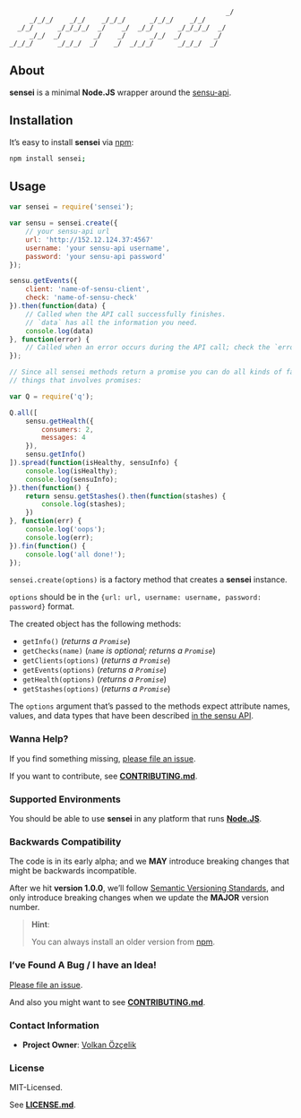                                                           _/
         _/_/_/    _/_/    _/_/_/      _/_/_/    _/_/
      _/_/      _/_/_/_/  _/    _/  _/_/      _/_/_/_/  _/
         _/_/  _/        _/    _/      _/_/  _/        _/
    _/_/_/      _/_/_/  _/    _/  _/_/_/      _/_/_/  _/

## About

**sensei** is a minimal **Node.JS** wrapper around the [sensu-api](http://sensuapp.org/docs/0.16/api_overview).

## Installation

It’s easy to install **sensei** via [npm](https://www.npmjs.com/):

```bash
npm install sensei;
```
## Usage

```js
var sensei = require('sensei');

var sensu = sensei.create({
    // your sensu-api url
    url: 'http://152.12.124.37:4567'
    username: 'your sensu-api username',
    password: 'your sensu-api password'
});

sensu.getEvents({
    client: 'name-of-sensu-client',
    check: 'name-of-sensu-check'
}).then(function(data) {
    // Called when the API call successfully finishes.
    // `data` has all the information you need.
    console.log(data)
}, function(error) {
    // Called when an error occurs during the API call; check the `error` object.
});

// Since all sensei methods return a promise you can do all kinds of fancy
// things that involves promises:

var Q = require('q');

Q.all([
    sensu.getHealth({
        consumers: 2,
        messages: 4
    }),
    sensu.getInfo()
]).spread(function(isHealthy, sensuInfo) {
    console.log(isHealthy);
    console.log(sensuInfo);
}).then(function() {
    return sensu.getStashes().then(function(stashes) {
        console.log(stashes);
    })
}, function(err) {
    console.log('oops');
    console.log(err);
}).fin(function() {
    console.log('all done!');
});
```

`sensei.create(options)` is a factory method that creates a **sensei** instance.

`options` should be in the `{url: url, username: username, password: password}` format.

The created object has the following methods:

* `getInfo()` (*returns a `Promise`*)
* `getChecks(name)` (*`name` is optional; returns a `Promise`*)
* `getClients(options)` (*returns a `Promise`*)
* `getEvents(options)` (*returns a `Promise`*)
* `getHealth(options)` (*returns a `Promise`*)
* `getStashes(options)` (*returns a `Promise`*)

The `options` argument that’s passed to the methods expect attribute names, values, and data types that have been described [in the sensu API](http://sensuapp.org/docs/0.16/api_overview).

### Wanna Help?

If you find something missing, [please file an issue](http://sensuapp.org/docs/0.16/api_overview).

If you want to contribute, see **[CONTRIBUTING.md](CONTRIBUTING.md)**.

### Supported Environments

You should be able to use **sensei** in any platform that runs **[Node.JS](http://nodejs.org/)**.

### Backwards Compatibility

The code is in its early alpha; and we **MAY** introduce breaking changes that might be backwards incompatible.

After we hit **version 1.0.0**, we’ll follow [Semantic Versioning Standards](http://semver.org/), and only introduce breaking changes when we update the **MAJOR** version number.

> **Hint**:
>
> You can always install an older version from [npm](https://www.npmjs.com/package/sensei).

### I’ve Found A Bug / I have an Idea!

[Please file an issue](https://github.com/v0lkan/sensei/issues).

And also you might want to see **[CONTRIBUTING.md](CONTRIBUTING.md)**.

### Contact Information

* **Project Owner**: [Volkan Özçelik](http://volkan.io/)

### License

MIT-Licensed.

See **[LICENSE.md](LICENSE.md)**.
